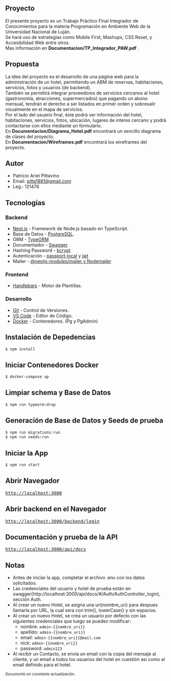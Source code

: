 ## Proyecto

El presente proyecto es un Trabajo Práctico Final Integrador de Conocimientos para la materia Programación en Ambiente Web de la Universidad Nacional de Luján.  
Se hará uso de estrategias como Mobile First, Mashups, CSS Reset, y Accesibilidad Web entre otros.  
Mas información en **Documentacion/TP_Integrador_PAW.pdf** .

## Propuesta

La idea del proyecto es el desarrollo de una página web para la administración de un hotel, permitiendo un ABM de reservas, habitaciones, servicios, fotos y usuarios (de backend).  
También se permitirá integrar proveedores de servicios cercanos al hotel (gastronomía, atracciones, supermercados) que pagando un abono mensual, tendrán el derecho a ser listados en primer orden y sobresalir visualmente en el mapa de servicios.  
Por el lado del usuario final, éste podrá ver información del hotel, habitaciones, servicios, fotos, ubicación, lugares de interes cercano y podrá contactarse con ellos mediante un formulario.  
En **Documentacion/Diagrama_Hotel.pdf** encontrará un sencillo diagrama de clases del proyecto.  
En **Documentacion/Wireframes.pdf** encontrará los wireframes del proyecto.

## Autor

- Patricio Ariel Pittavino
- Email: pitta1881@gmail.com
- Leg.: 121476

## Tecnologías

### Backend

- [Nest.js](https://nestjs.com/) - Framework de Node.js basado en TypeScript.
- Base de Datos - [PostgreSQL](https://www.postgresql.org).
- ORM - [TypeORM](https://github.com/typeorm/typeorm)
- Documentador - [Swagger](https://github.com/nestjs/swagger)
- Hashing Password - [bcrypt](https://www.npmjs.com/package/bcrypt)
- Autenticación - [passport-local](https://www.npmjs.com/package/bcrypt) y [jwt](https://jwt.io/)
- Mailer - [@nestjs-modules/mailer y Nodemailer](https://nest-modules.github.io/mailer/)

### Frontend

- [Handlebars](https://handlebarsjs.com/) - Motor de Plantillas.

### Desarrollo

- [Git](https://git-scm.com/) - Control de Versiones.
- [VS Code](https://code.visualstudio.com/) - Editor de Código.
- [Docker](https://www.docker.com/) - Contenedores. (Pg y PgAdmin)

## Instalación de Depedencias

```bash
$ npm install
```

## Iniciar Contenedores Docker

```bash
$ docker-compose up
```

## Limpiar schema y Base de Datos

```bash
$ npm run typeorm:drop
```

## Generación de Base de Datos y Seeds de prueba

```bash
$ npm run migrations:run
$ npm run seeds:run
```

## Iniciar la App

```bash
$ npm run start
```

## Abrir Navegador

<pre>
<a href="http://localhost:3000">http://localhost:3000</a>
</pre>

## Abrir backend en el Navegador

<pre>
<a href="http://localhost:3000/backend/login">http://localhost:3000/backend/login</a>
</pre>

## Documentación y prueba de la API

<pre>
<a href="http://localhost:3000/api/docs">http://localhost:3000/api/docs</a>
</pre>

## Notas

- Antes de iniciar la app, completar el archivo .env con los datos solicitados.
- Las credenciales del usuario y hotel de prueba están en swagger(http://localhost:3000/api/docs/#/Auth/AuthController_login), sección Auth.
- Al crear un nuevo Hotel, se asigna una uri(nombre_uri) para despues llamarla por URL, la cual sera con trim(), lowerCase() y sin espacios.
- Al crear un nuevo Hotel, se crea un usuario por defecto con las siguientes credenciales que luego se pueden modificar:
  - nombre: `admin-{{nombre_uri}}`
  - apellido: `admin-{{nombre_uri}}`
  - email: `admin-{{nombre_uri}}@mail.com`
  - nick: `admin-{{nombre_uri}}`
  - password: `admin123`
- Al recibir un Contacto, se envía un email con la copia del mensaje al cliente, y un email a todos los usuarios del hotel en cuestión asi como al email definido para el hotel.

<small><i>Documento en constante actualización.</i></small>
